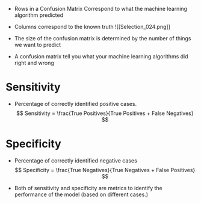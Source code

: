 - Rows in a Confusion Matrix Correspond to what the machine learning algorithm predicted
- Columns correspond to the known truth
![[Selection_024.png]]

- The size of the confusion matrix is determined by the number of things we want to predict
- A confusion matrix tell you what your machine learning algorithms did right and wrong


# Sensitivity
- Percentage of correctly identified positive cases. 
$$
Sensitivity = \frac{True Positives}{True Positives + False Negatives}
$$

# Specificity
- Percentage of correctly identified negative cases
$$
Specificity = \frac{True Negatives}{True Negatives + False Positives}
$$

- Both of sensitivity and specificity are metrics to identify the performance of the model (based on different cases.)